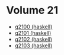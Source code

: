 # Volume 21

* [q2100 (haskell)](haskell/q2100.hs)
* [q2101 (haskell)](haskell/q2101.hs)
* [q2102 (haskell)](haskell/q2102.hs)
* [q2103 (haskell)](haskell/q2103.hs)

